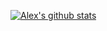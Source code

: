 [![Alex's github stats](https://github-readme-stats.vercel.app/api?username=AlexSimcock)](https://github.com/anuraghazra/github-readme-stats)
